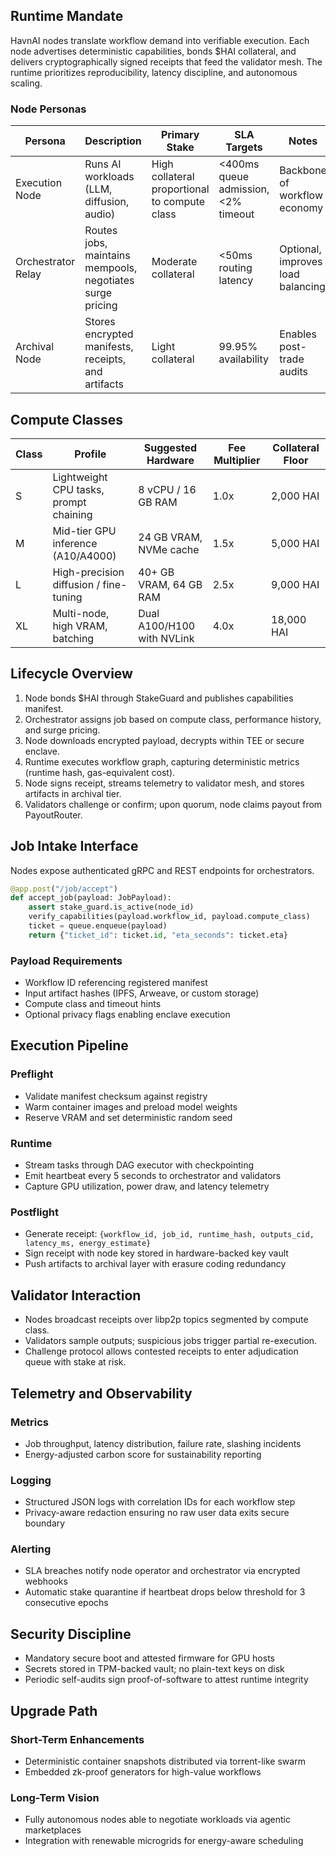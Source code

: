 ## Runtime Mandate
HavnAI nodes translate workflow demand into verifiable execution. Each node advertises deterministic capabilities, bonds $HAI collateral, and delivers cryptographically signed receipts that feed the validator mesh. The runtime prioritizes reproducibility, latency discipline, and autonomous scaling.

### Node Personas
| Persona | Description | Primary Stake | SLA Targets | Notes |
|---------|-------------|---------------|-------------|-------|
| Execution Node | Runs AI workloads (LLM, diffusion, audio) | High collateral proportional to compute class | <400ms queue admission, <2% timeout | Backbone of workflow economy |
| Orchestrator Relay | Routes jobs, maintains mempools, negotiates surge pricing | Moderate collateral | <50ms routing latency | Optional, improves load balancing |
| Archival Node | Stores encrypted manifests, receipts, and artifacts | Light collateral | 99.95% availability | Enables post-trade audits |

## Compute Classes
| Class | Profile | Suggested Hardware | Fee Multiplier | Collateral Floor |
|-------|---------|--------------------|----------------|------------------|
| S | Lightweight CPU tasks, prompt chaining | 8 vCPU / 16 GB RAM | 1.0x | 2,000 HAI |
| M | Mid-tier GPU inference (A10/A4000) | 24 GB VRAM, NVMe cache | 1.5x | 5,000 HAI |
| L | High-precision diffusion / fine-tuning | 40+ GB VRAM, 64 GB RAM | 2.5x | 9,000 HAI |
| XL | Multi-node, high VRAM, batching | Dual A100/H100 with NVLink | 4.0x | 18,000 HAI |

## Lifecycle Overview
1. Node bonds $HAI through StakeGuard and publishes capabilities manifest.
2. Orchestrator assigns job based on compute class, performance history, and surge pricing.
3. Node downloads encrypted payload, decrypts within TEE or secure enclave.
4. Runtime executes workflow graph, capturing deterministic metrics (runtime hash, gas-equivalent cost).
5. Node signs receipt, streams telemetry to validator mesh, and stores artifacts in archival tier.
6. Validators challenge or confirm; upon quorum, node claims payout from PayoutRouter.

## Job Intake Interface
Nodes expose authenticated gRPC and REST endpoints for orchestrators.

```python
@app.post("/job/accept")
def accept_job(payload: JobPayload):
    assert stake_guard.is_active(node_id)
    verify_capabilities(payload.workflow_id, payload.compute_class)
    ticket = queue.enqueue(payload)
    return {"ticket_id": ticket.id, "eta_seconds": ticket.eta}
```

### Payload Requirements
- Workflow ID referencing registered manifest
- Input artifact hashes (IPFS, Arweave, or custom storage)
- Compute class and timeout hints
- Optional privacy flags enabling enclave execution

## Execution Pipeline
### Preflight
- Validate manifest checksum against registry
- Warm container images and preload model weights
- Reserve VRAM and set deterministic random seed

### Runtime
- Stream tasks through DAG executor with checkpointing
- Emit heartbeat every 5 seconds to orchestrator and validators
- Capture GPU utilization, power draw, and latency telemetry

### Postflight
- Generate receipt: `{workflow_id, job_id, runtime_hash, outputs_cid, latency_ms, energy_estimate}`
- Sign receipt with node key stored in hardware-backed key vault
- Push artifacts to archival layer with erasure coding redundancy

## Validator Interaction
- Nodes broadcast receipts over libp2p topics segmented by compute class.
- Validators sample outputs; suspicious jobs trigger partial re-execution.
- Challenge protocol allows contested receipts to enter adjudication queue with stake at risk.

## Telemetry and Observability
### Metrics
- Job throughput, latency distribution, failure rate, slashing incidents
- Energy-adjusted carbon score for sustainability reporting

### Logging
- Structured JSON logs with correlation IDs for each workflow step
- Privacy-aware redaction ensuring no raw user data exits secure boundary

### Alerting
- SLA breaches notify node operator and orchestrator via encrypted webhooks
- Automatic stake quarantine if heartbeat drops below threshold for 3 consecutive epochs

## Security Discipline
- Mandatory secure boot and attested firmware for GPU hosts
- Secrets stored in TPM-backed vault; no plain-text keys on disk
- Periodic self-audits sign proof-of-software to attest runtime integrity

## Upgrade Path
### Short-Term Enhancements
- Deterministic container snapshots distributed via torrent-like swarm
- Embedded zk-proof generators for high-value workflows

### Long-Term Vision
- Fully autonomous nodes able to negotiate workloads via agentic marketplaces
- Integration with renewable microgrids for energy-aware scheduling

